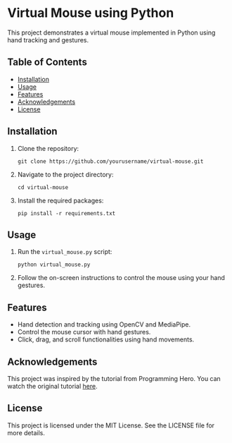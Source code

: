 # Virtual Mouse using Python

This project demonstrates a virtual mouse implemented in Python using hand tracking and gestures.

## Table of Contents

- [Installation](#installation)
- [Usage](#usage)
- [Features](#features)
- [Acknowledgements](#acknowledgements)
- [License](#license)

## Installation

1. Clone the repository:
    ```
    git clone https://github.com/yourusername/virtual-mouse.git
    ```
2. Navigate to the project directory:
    ```
    cd virtual-mouse
    ```
3. Install the required packages:
    ```
    pip install -r requirements.txt
    ```

## Usage

1. Run the `virtual_mouse.py` script:
    ```
    python virtual_mouse.py
    ```
2. Follow the on-screen instructions to control the mouse using your hand gestures.

## Features

- Hand detection and tracking using OpenCV and MediaPipe.
- Control the mouse cursor with hand gestures.
- Click, drag, and scroll functionalities using hand movements.

## Acknowledgements

This project was inspired by the tutorial from Programming Hero. You can watch the original tutorial [here](https://www.youtube.com/watch?v=vJWzH_2F64g&ab_channel=ProgrammingHero).

## License

This project is licensed under the MIT License. See the LICENSE file for more details.

